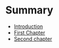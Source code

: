 # Summary

* [Introduction](README.md)
* [First Chapter](chapter1.md)
* [Second chapter](second-chapter.md)

